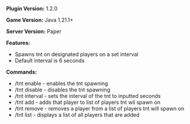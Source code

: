 **Plugin Version:** 1.2.0

**Game Version:** Java 1.21.1+

**Server Version:** Paper

**Features:**
- Spawns tnt on designated players on a set interval
- Default interval is 6 seconds
  
**Commands:**
- /tnt enable - enables the tnt spawning
- /tnt disable - disables the tnt spawning
- /tnt interval <seconds> - sets the interval of the tnt to inputted seconds
- /tnt add <player> - adds that player to list of players tnt wil spawn on
- /tnt remove <player> - removes a player from a list of players tnt will spawn on
- /tnt list - displays a list of all players that are added
